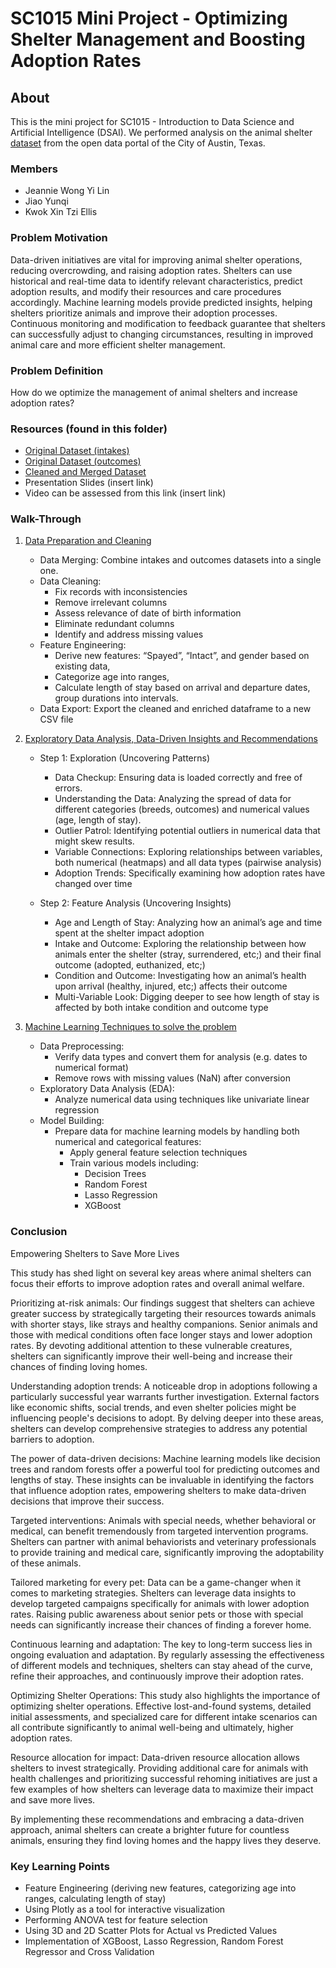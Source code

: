 # SC1015 Mini Project - Optimizing Shelter Management and Boosting Adoption Rates
## About

This is the mini project for SC1015 - Introduction to Data Science and Artificial Intelligence (DSAI). We performed analysis on the animal shelter  [dataset](https://data.austintexas.gov/Health-and-Community-Services/Austin-Animal-Center-Outcomes/9t4d-g238/about_data) from the open data portal of the City of Austin, Texas.  

### Members
- Jeannie Wong Yi Lin 
- Jiao Yunqi
- Kwok Xin Tzi Ellis

### Problem Motivation
Data-driven initiatives are vital for improving animal shelter operations, reducing overcrowding, and raising adoption rates. Shelters can use historical and real-time data to identify relevant characteristics, predict adoption results, and modify their resources and care procedures accordingly. Machine learning models provide predicted insights, helping shelters prioritize animals and improve their adoption processes. Continuous monitoring and modification to feedback guarantee that shelters can successfully adjust to changing circumstances, resulting in improved animal care and more efficient shelter management. 

### Problem Definition 
How do we optimize the management of animal shelters and increase adoption rates? 

### Resources (found in this folder) 
- [Original Dataset (intakes)](https://github.com/jwong002/sc1015project/blob/main/Austin_Animal_Center_Intakes_20240327.csv)
- [Original Dataset (outcomes)](https://github.com/jwong002/sc1015project/blob/main/Austin_Animal_Center_Outcomes_20240327.csv)
- [Cleaned and Merged Dataset](https://github.com/jwong002/sc1015project/blob/main/train_cleaned.csv)
- Presentation Slides (insert link)
- Video can be assessed from this link (insert link)

### Walk-Through

1. [Data Preparation and Cleaning](https://github.com/jwong002/sc1015project/blob/main/Data_Preparation_Cleaning.ipynb)
   
   - Data Merging: Combine intakes and outcomes datasets into a single one.
   - Data Cleaning: 
     - Fix records with inconsistencies
     - Remove irrelevant columns 
     - Assess relevance of date of birth information
     - Eliminate redundant columns
     - Identify and address missing values
   - Feature Engineering:
      - Derive new features: “Spayed”, “Intact”, and gender based on existing data,
      - Categorize age into ranges,
      - Calculate length of stay based on arrival and departure dates, group durations into intervals. 
   - Data Export: Export the cleaned and enriched dataframe to a new CSV file

2. [Exploratory Data Analysis, Data-Driven Insights and Recommendations](https://github.com/jwong002/sc1015project/blob/main/Exploratory_Data_Analysis.ipynb)

   - Step 1: Exploration (Uncovering Patterns)
     - Data Checkup: Ensuring data is loaded correctly and free of errors. 
     - Understanding the Data: Analyzing the spread of data for different categories (breeds, outcomes) and numerical values (age, length of stay).
     - Outlier Patrol: Identifying potential outliers in numerical data that might skew results. 
     - Variable Connections: Exploring relationships between variables, both numerical (heatmaps) and all data types (pairwise analysis)
     - Adoption Trends: Specifically examining how adoption rates have changed over time 

   - Step 2: Feature Analysis (Uncovering Insights)
     - Age and Length of Stay: Analyzing how an animal’s age and time spent at the shelter impact adoption
     - Intake and Outcome: Exploring the relationship between how animals enter the shelter (stray, surrendered, etc;) and their final outcome (adopted, euthanized, etc;)
     - Condition and Outcome: Investigating how an animal’s health upon arrival (healthy, injured, etc;) affects their outcome
     - Multi-Variable Look: Digging deeper to see how length of stay is affected by both intake condition and outcome type

3. [Machine Learning Techniques to solve the problem](https://github.com/jwong002/sc1015project/blob/main/Machine_Learning.ipynb)
   - Data Preprocessing: 
      - Verify data types and convert them for analysis (e.g. dates to numerical format)
      - Remove rows with missing values (NaN) after conversion 
   - Exploratory Data Analysis (EDA):
      - Analyze numerical data using techniques like univariate linear regression  
   - Model Building:
      - Prepare data for machine learning models by handling both numerical and categorical features:
         - Apply general feature selection techniques
         - Train various models including:  
              - Decision Trees
              - Random Forest 
              - Lasso Regression 
              - XGBoost
                
### Conclusion

Empowering Shelters to Save More Lives

This study has shed light on several key areas where animal shelters can focus their efforts to improve adoption rates and overall animal welfare.

Prioritizing at-risk animals: Our findings suggest that shelters can achieve greater success by strategically targeting their resources towards animals with shorter stays, like strays and healthy companions.  Senior animals and those with medical conditions often face longer stays and lower adoption rates.  By devoting additional attention to these vulnerable creatures, shelters can significantly improve their well-being and increase their chances of finding loving homes.

Understanding adoption trends:  A noticeable drop in adoptions following a particularly successful year warrants further investigation.  External factors like economic shifts, social trends, and even shelter policies might be influencing people's decisions to adopt.  By delving deeper into these areas, shelters can develop comprehensive strategies to address any potential barriers to adoption.

The power of data-driven decisions:  Machine learning models like decision trees and random forests offer a powerful tool for predicting outcomes and lengths of stay.  These insights can be invaluable in identifying the factors that influence adoption rates, empowering shelters to make data-driven decisions that improve their success.

Targeted interventions:  Animals with special needs, whether behavioral or medical, can benefit tremendously from targeted intervention programs.  Shelters can partner with animal behaviorists and veterinary professionals to provide training and medical care, significantly improving the adoptability of these animals.

Tailored marketing for every pet:  Data can be a game-changer when it comes to marketing strategies.  Shelters can leverage data insights to develop targeted campaigns specifically for animals with lower adoption rates.  Raising public awareness about senior pets or those with special needs can significantly increase their chances of finding a forever home.

Continuous learning and adaptation:  The key to long-term success lies in ongoing evaluation and adaptation.  By regularly assessing the effectiveness of different models and techniques, shelters can stay ahead of the curve, refine their approaches, and continuously improve their adoption rates.

Optimizing Shelter Operations:  This study also highlights the importance of optimizing shelter operations.  Effective lost-and-found systems, detailed initial assessments, and specialized care for different intake scenarios can all contribute significantly to animal well-being and ultimately, higher adoption rates.

Resource allocation for impact:  Data-driven resource allocation allows shelters to invest strategically.  Providing additional care for animals with health challenges and prioritizing successful rehoming initiatives are just a few examples of how shelters can leverage data to maximize their impact and save more lives.

By implementing these recommendations and embracing a data-driven approach, animal shelters can create a brighter future for countless animals, ensuring they find loving homes and the happy lives they deserve.

### Key Learning Points

- Feature Engineering (deriving new features, categorizing age into ranges, calculating length of stay)
- Using Plotly as a tool for interactive visualization 
- Performing ANOVA test for feature selection
- Using 3D and 2D Scatter Plots for Actual vs Predicted Values 
- Implementation of XGBoost, Lasso Regression, Random Forest Regressor and Cross Validation


